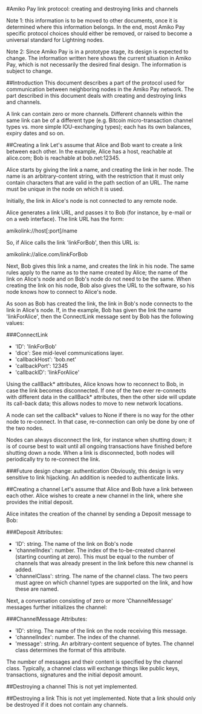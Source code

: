 #Amiko Pay link protocol: creating and destroying links and channels

Note 1: this information is to be moved to other documents, once it is
determined where this information belongs. In the end, most Amiko Pay specific
protocol choices should either be removed, or raised to become a universal
standard for Lightning nodes.

Note 2: Since Amiko Pay is in a prototype stage, its design is expected to
change. The information written here shows the current situation in Amiko Pay,
which is not necessarily the desired final design. The information is subject to
change.


##Introduction
This document describes a part of the protocol used for communication between
neighboring nodes in the Amiko Pay network. The part described in this document
deals with creating and destroying links and channels.

A link can contain zero or more channels. Different channels within the same
link can be of a different type (e.g. Bitcoin micro-transaction channel types
vs. more simple IOU-exchanging types); each has its own balances, expiry dates
and so on.


##Creating a link
Let's assume that Alice and Bob want to create a link between each other.
In the example, Alice has a host, reachable at alice.com; Bob is reachable at
bob.net:12345.

Alice starts by giving the link a name, and creating the link in her node.
The name is an arbitrary-content string, with the restriction that it must only
contain characters that are valid in the path section of an URL.
The name must be unique in the node on which it is used.

Initially, the link in Alice's node is not connected to any remote node.

Alice generates a link URL, and passes it to Bob (for instance, by
e-mail or on a web interface). The link URL has the form:

amikolink://host[:port]/name

So, if Alice calls the link 'linkForBob', then this URL is:

amikolink://alice.com/linkForBob

Next, Bob gives this link a name, and creates the link in his node.
The same rules apply to the name as to the name created by Alice; the name of
the link on Alice's node and on Bob's node do not need to be the same.
When creating the link on his node, Bob also gives the URL to the software, so
his node knows how to connect to Alice's node.

As soon as Bob has created the link, the link in Bob's node connects to
the link in Alice's node. If, in the example, Bob has given the link the name
'linkForAlice', then the ConnectLink message sent by Bob has the following
values:

###ConnectLink
* 'ID': 'linkForBob'
* 'dice': See mid-level communications layer.
* 'callbackHost': 'bob.net'
* 'callbackPort': 12345
* 'callbackID': 'linkForAlice'

Using the callBack\* attributes, Alice knows how to reconnect to Bob, in case
the link becomes disconnected. If one of the two ever re-connects with different
data in the callBack\* attributes, then the other side will update its
call-back data; this allows nodes to move to new network locations.

A node can set the callback* values to None if there is no way for the other
node to re-connect. In that case, re-connection can only be done by one of the
two nodes.

Nodes can always disconnect the link, for instance when shutting down; it is
of course best to wait until all ongoing transactions have finished before
shutting down a node. When a link is disconnected, both nodes will periodically
try to re-connect the link.

###Future design change: authentication
Obviously, this design is very sensitive to link hijacking. An addition is
needed to authenticate links.


##Creating a channel
Let's assume that Alice and Bob have a link between each other. Alice wishes to
create a new channel in the link, where she provides the initial deposit.

Alice initates the creation of the channel by sending a Deposit message to Bob:

###Deposit
Attributes:
* 'ID': string. The name of the link on Bob's node
* 'channelIndex': number. The index of the to-be-created channel (starting
  counting at zero). This must be equal to the number of channels that was
  already present in the link before this new channel is added.
* 'channelClass': string. The name of the channel class. The two peers must
  agree on which channel types are supported on the link, and how these are
  named.

Next, a conversation consisting of zero or more 'ChannelMessage' messages
further initializes the channel:

###ChannelMessage
Attributes:
* 'ID': string. The name of the link on the node receiving this message.
* 'channelIndex': number. The index of the channel.
* 'message': string. An arbitrary-content sequence of bytes. The channel class
  determines the format of this attribute.

The number of messages and their content is specified by the channel class.
Typically, a channel class will exchange things like public keys, transactions,
signatures and the initial deposit amount.


##Destroying a channel
This is not yet implemented.


##Destroying a link
This is not yet implemented. Note that a link should only be destroyed if it
does not contain any channels.


